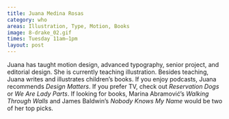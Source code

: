 ```yaml
---
title: Juana Medina Rosas
category: who
areas: Illustration, Type, Motion, Books
image: 8-drake_02.gif
times: Tuesday 11am–1pm
layout: post
---
```

Juana has taught motion design, advanced typography, senior project, and editorial design. She is currently teaching illustration. Besides teaching, Juana writes and illustrates children’s books. If you enjoy podcasts, Juana recommends _Design Matters_. If you prefer TV, check out _Reservation Dogs_ or _We Are Lady Parts_. If looking for books, Marina Abramović’s _Walking Through Walls_ and James Baldwin’s _Nobody Knows My Name_ would be two of her top picks.
